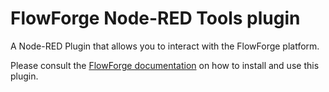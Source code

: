 # FlowForge Node-RED Tools plugin

A Node-RED Plugin that allows you to interact with the FlowForge platform.

Please consult the [FlowForge documentation](https://flowforge.com/docs/user/node-red-tools/) on how to
install and use this plugin.
